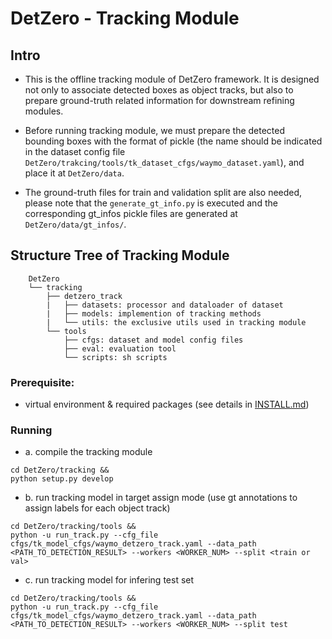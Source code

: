 # DetZero - Tracking Module


## Intro
- This is the offline tracking module of DetZero framework. It is designed not only to associate detected boxes as object tracks, but also to prepare ground-truth related information for downstream refining modules.

- Before running tracking module, we must prepare the detected bounding boxes with the format of pickle (the name should be indicated in the dataset config file `DetZero/trakcing/tools/tk_dataset_cfgs/waymo_dataset.yaml`), and place it at `DetZero/data`.

- The ground-truth files for train and validation split are also needed, please note that the `generate_gt_info.py` is executed and the corresponding gt_infos pickle files are generated at `DetZero/data/gt_infos/`.


## Structure Tree of Tracking Module
```
	DetZero
	└── tracking
	    ├── detzero_track
	    |   ├── datasets: processor and dataloader of dataset
	    |   ├── models: implemention of tracking methods  
	    |   └── utils: the exclusive utils used in tracking module
	    └── tools
	        ├── cfgs: dataset and model config files
	        ├── eval: evaluation tool
	        └── scripts: sh scripts
``` 


### Prerequisite:
- virtual environment & required packages (see details in [INSTALL.md](../docs/INSTALL.md))


### Running
- a. compile the tracking module
```shell
cd DetZero/tracking &&
python setup.py develop
```

- b. run tracking model in target assign mode (use gt annotations to assign labels for each object track)
```shell
cd DetZero/tracking/tools &&
python -u run_track.py --cfg_file cfgs/tk_model_cfgs/waymo_detzero_track.yaml --data_path <PATH_TO_DETECTION_RESULT> --workers <WORKER_NUM> --split <train or val>
```

- c. run tracking model for infering test set
```shell
cd DetZero/tracking/tools &&
python -u run_track.py --cfg_file cfgs/tk_model_cfgs/waymo_detzero_track.yaml --data_path <PATH_TO_DETECTION_RESULT> --workers <WORKER_NUM> --split test
```
